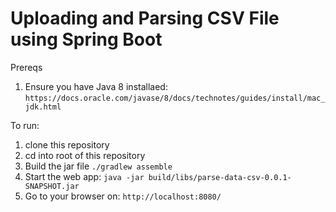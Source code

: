 # Uploading and Parsing CSV File using Spring Boot

Prereqs

1. Ensure you have Java 8 installaed: `https://docs.oracle.com/javase/8/docs/technotes/guides/install/mac_jdk.html`

To run:

1. clone this repository
2. cd into root of this repository
3. Build the jar file `./gradlew assemble`
5. Start the web app: `java -jar build/libs/parse-data-csv-0.0.1-SNAPSHOT.jar`
6. Go to your browser on: `http://localhost:8080/`




